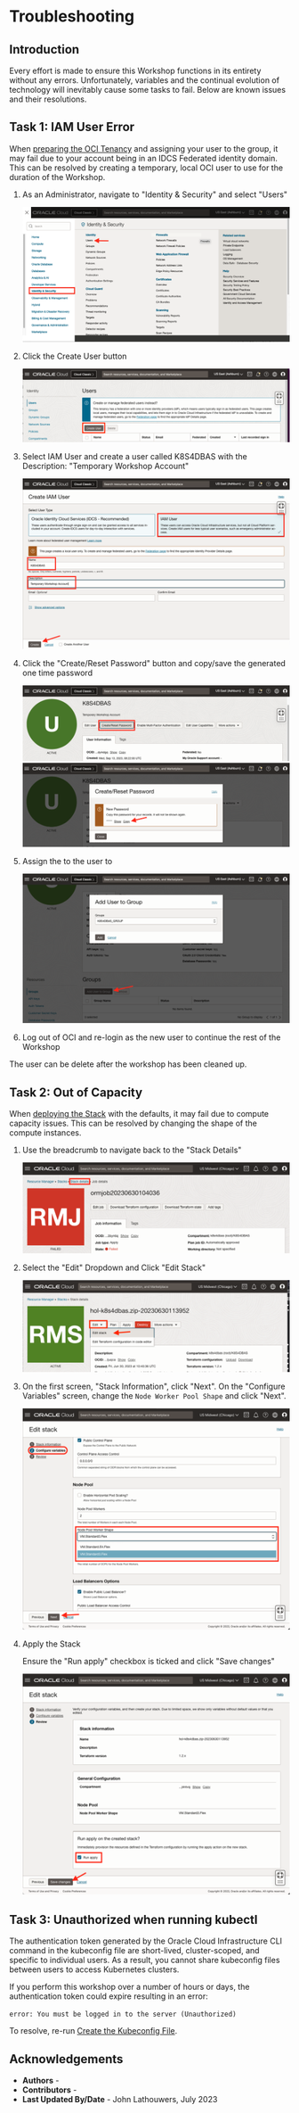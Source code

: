 # Troubleshooting

## Introduction

Every effort is made to ensure this Workshop functions in its entirety without any errors.  Unfortunately, variables and the continual evolution of technology will inevitably cause some tasks to fail.  Below are known issues and their resolutions.

## Task 1: IAM User Error

When [preparing the OCI Tenancy](?lab=prepare-oci#Task4:AssignUsertoGroup "Prepare the OCI Tenancy") and assigning your user to the group, it may fail due to your account being in an IDCS Federated identity domain.  This can be resolved by creating a temporary, local OCI user to use for the duration of the Workshop.

1. As an Administrator, navigate to "Identity & Security" and select "Users"

    ![Identity and Security](images/identityandsecurity.png "Identity and Security")

2. Click the Create User button

    ![Create User Button](images/createuserbutton.png "Create User Button")

3. Select IAM User and create a user called K8S4DBAS with the Description: "Temporary Workshop Account"

    ![Create User](images/createuser.png "Create User")

4. Click the "Create/Reset Password" button and copy/save the generated one time password

    ![Create Password](images/createpassword.png "Create Password")
    ![Copy Password](images/copypassword.png "Copy Password")

5. Assign the to the user to [](var:oci_group)

    ![Assign Group](images/assigngroup.png "Assign Group")

6. Log out of OCI and re-login as the new user to continue the rest of the Workshop

The user can be delete after the workshop has been cleaned up.

## Task 2: Out of Capacity

When [deploying the Stack](?lab=deploy-stack#Task4:ApplytheStack "Deploy Stack") with the defaults, it may fail due to compute capacity issues.  This can be resolved by changing the shape of the compute instances.

1. Use the breadcrumb to navigate back to the "Stack Details"

    ![Stack Details Breadcrumb](images/stack_details.png "Stack Details Breadcrumb")

2. Select the "Edit" Dropdown and Click "Edit Stack"

    ![Edit Stack](images/edit_stack.png "Edit Stack")

3. On the first screen, "Stack Information", click "Next".  On the "Configure Variables" screen, change the `Node Worker Pool Shape` and click "Next".

    ![Change Shape](images/change_shape.png "Change Shape")

4. Apply the Stack

    Ensure the "Run apply" checkbox is ticked and click "Save changes"

    ![Apply Stack](images/apply_stack.png "Apply Stack")

## Task 3: Unauthorized when running kubectl

The authentication token generated by the Oracle Cloud Infrastructure CLI command in the kubeconfig file are short-lived, cluster-scoped, and specific to individual users. As a result, you cannot share kubeconfig files between users to access Kubernetes clusters.

If you perform this workshop over a number of hours or days, the authentication token could expire resulting in an error:

`error: You must be logged in to the server (Unauthorized)`

To resolve, re-run [Create the Kubeconfig File](?lab=access-cluster#Task1:CreatetheKubeconfigfile).

## Acknowledgements

* **Authors** - [](var:authors)
* **Contributors** - [](var:contributors)
* **Last Updated By/Date** - John Lathouwers, July 2023
